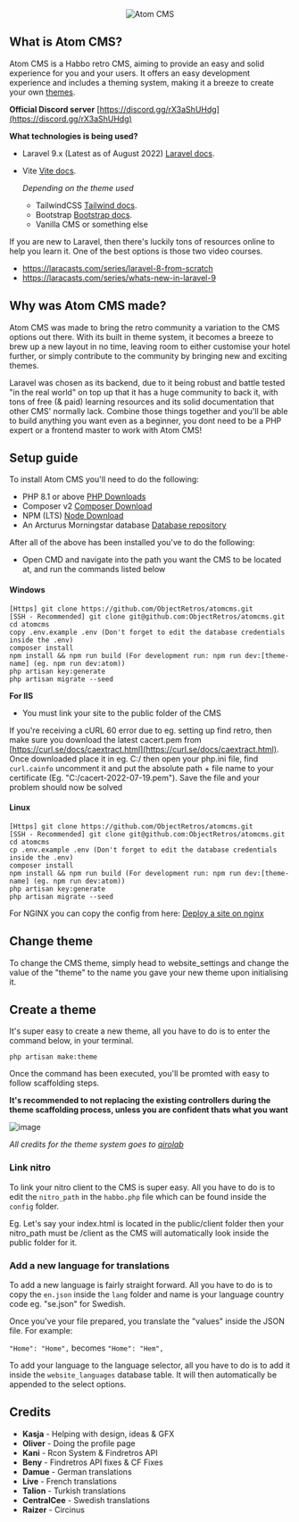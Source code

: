 <div align="center">
<img src="https://i.imgur.com/9ePNdJ4.png" alt="Atom CMS"/>
</div>

## What is Atom CMS?
Atom CMS is a Habbo retro CMS, aiming to provide an easy and solid experience for you and your users. It offers an easy development experience and includes a theming system, making it a breeze to create your own [themes](https://github.com/qirolab/laravel-themer).

**Official Discord server**
[https://discord.gg/rX3aShUHdg](https://discord.gg/rX3aShUHdg)

**What technologies is being used?**
- Laravel 9.x (Latest as of August 2022)
  [Laravel docs](https://laravel.com/docs/9.x).
- Vite [Vite docs](https://vitejs.dev/).
    
  *Depending on the theme used*
  - TailwindCSS
  [Tailwind docs](https://tailwindcss.com/docs/installation).
  - Bootstrap
  [Bootstrap docs](https://getbootstrap.com/docs/5.0/getting-started/introduction/).
  - Vanilla CMS or something else

If you are new to Laravel, then there's luckily tons of resources online to help you learn it. One of the best options is those two video courses. 
- https://laracasts.com/series/laravel-8-from-scratch
- https://laracasts.com/series/whats-new-in-laravel-9

## Why was Atom CMS made?
Atom CMS was made to bring the retro community a variation to the CMS options out there. With its built in theme system, it becomes a breeze to brew up a new layout in no time, leaving room to either customise your hotel further, or simply contribute to the community by bringing new and exciting themes.

Laravel was chosen as its backend, due to it being robust and battle tested "in the real world" on top up that it has a huge community to back it, with tons of free (& paid) learning resources and its solid documentation that other CMS' normally lack. Combine those things together and you'll be able to build anything you want even as a beginner, you dont need to be a PHP expert or a frontend master to work with Atom CMS!

## Setup guide
To install Atom CMS you'll need to do the following:
- PHP 8.1 or above [PHP Downloads](https://www.php.net/downloads.php)
- Composer v2 [Composer Download](https://getcomposer.org/download/)
- NPM (LTS) [Node Download](https://nodejs.org/en/download/)
- An Arcturus Morningstar database [Database repository](https://git.krews.org/morningstar/arcturus-morningstar-base-database)

After all of the above has been installed you've to do the following:
- Open CMD and navigate into the path you want the CMS to be located at, and run the commands listed below

#### Windows
```
[Https] git clone https://github.com/ObjectRetros/atomcms.git
[SSH - Recommended] git clone git@github.com:ObjectRetros/atomcms.git
cd atomcms
copy .env.example .env (Don't forget to edit the database credentials inside the .env)
composer install 
npm install && npm run build (For development run: npm run dev:[theme-name] (eg. npm run dev:atom))
php artisan key:generate
php artisan migrate --seed
```

**For IIS**
- You must link your site to the public folder of the CMS

If you're receiving a cURL 60 error due to eg. setting up find retro, then make sure you download the latest cacert.pem from [https://curl.se/docs/caextract.html](https://curl.se/docs/caextract.html). Once downloaded place it in eg. C:/ then open your php.ini file, find ``curl.cainfo`` uncomment it and put the absolute path + file name to your certificate (Eg. "C:/cacert-2022-07-19.pem"). Save the file and your problem should now be solved

#### Linux
```
[Https] git clone https://github.com/ObjectRetros/atomcms.git
[SSH - Recommended] git clone git@github.com:ObjectRetros/atomcms.git
cd atomcms
cp .env.example .env (Don't forget to edit the database credentials inside the .env)
composer install
npm install && npm run build (For development run: npm run dev:[theme-name] (eg. npm run dev:atom))
php artisan key:generate
php artisan migrate --seed
```

For NGINX you can copy the config from here: [Deploy a site on nginx](https://laravel.com/docs/9.x/deployment#nginx)

## Change theme
To change the CMS theme, simply head to website_settings and change the value of the "theme" to the name you gave your new theme upon initialising it.

## Create a theme
It's super easy to create a new theme, all you have to do is to enter the command below, in your terminal.
```
php artisan make:theme
```

Once the command has been executed, you'll be promted with easy to follow scaffolding steps.

**It's recommended to not replacing the existing controllers during the theme scaffolding process, unless you are confident thats what you want**

![image](https://user-images.githubusercontent.com/87041394/182718267-f409f5f6-d69c-4226-b6d6-9b7f8d0b2aac.png)


*All credits for the theme system goes to [qirolab](https://github.com/qirolab/laravel-themer)*

### Link nitro
To link your nitro client to the CMS is super easy. All you have to do is to edit the ``nitro_path`` in the ``habbo.php`` file which can be found inside the ``config`` folder.

Eg. Let's say your index.html is located in the public/client folder then your nitro_path must be /client as the CMS will automatically look inside the public folder for it.

### Add a new language for translations
To add a new language is fairly straight forward. All you have to do is to copy the ``en.json`` inside the ``lang`` folder and name is your language country code eg. "se.json" for Swedish.

Once you've your file prepared, you translate the "values" inside the JSON file. For example:

``"Home": "Home",`` becomes ``"Home": "Hem",``

To add your language to the language selector, all you have to do is to add it inside the ``website_languages`` database table. It will then automatically be appended to the select options.

## Credits
- **Kasja** - Helping with design, ideas & GFX
- **Oliver** - Doing the profile page
- **Kani** - Rcon System & Findretros API
- **Beny** - Findretros API fixes & CF Fixes
- **Damue** - German translations
- **Live** - French translations
- **Talion** - Turkish translations
- **CentralCee** - Swedish translations
- **Raizer** - Circinus
